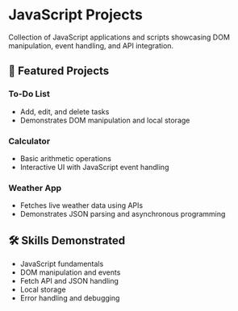 # JavaScript Projects

Collection of JavaScript applications and scripts showcasing DOM manipulation, event handling, and API integration.

## 🚀 Featured Projects

### To-Do List
- Add, edit, and delete tasks
- Demonstrates DOM manipulation and local storage

### Calculator
- Basic arithmetic operations
- Interactive UI with JavaScript event handling

### Weather App
- Fetches live weather data using APIs
- Demonstrates JSON parsing and asynchronous programming

## 🛠️ Skills Demonstrated
- JavaScript fundamentals
- DOM manipulation and events
- Fetch API and JSON handling
- Local storage
- Error handling and debugging


